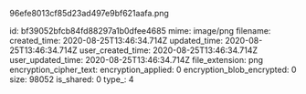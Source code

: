 96efe8013cf85d23ad497e9bf621aafa.png

id: bf39052bfcb84fd88297a1b0dfee4685
mime: image/png
filename: 
created_time: 2020-08-25T13:46:34.714Z
updated_time: 2020-08-25T13:46:34.714Z
user_created_time: 2020-08-25T13:46:34.714Z
user_updated_time: 2020-08-25T13:46:34.714Z
file_extension: png
encryption_cipher_text: 
encryption_applied: 0
encryption_blob_encrypted: 0
size: 98052
is_shared: 0
type_: 4